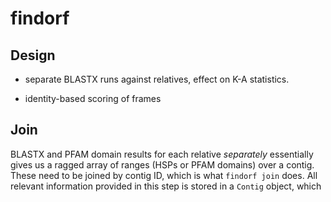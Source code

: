 # findorf

## Design

 - separate BLASTX runs against relatives, effect on K-A statistics.
 
 - identity-based scoring of frames

## Join

BLASTX and PFAM domain results for each relative *separately*
essentially gives us a ragged array of ranges (HSPs or PFAM domains)
over a contig. These need to be joined by contig ID, which is what
`findorf join` does. All relevant information provided in this step is
stored in a `Contig` object, which

